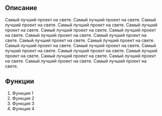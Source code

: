 ## Описание
Самый лучший проект на свете. Самый лучший проект на свете. Самый лучший проект на свете. Самый лучший проект на свете. Самый лучший проект на свете. Самый лучший проект на свете. Самый лучший проект на свете. Самый лучший проект на свете. Самый лучший проект на свете. Самый лучший проект на свете. Самый лучший проект на свете. Самый лучший проект на свете.  Самый лучший проект на свете. Самый лучший проект на свете. Самый лучший проект на свете. Самый лучший проект на свете. Самый лучший проект на свете. Самый лучший проект на свете. Самый лучший проект на свете. Самый лучший проект на свете.


## Функции
1. Функция 1
1. Функция 2
1. Функция 3
1. Функция 4
 
